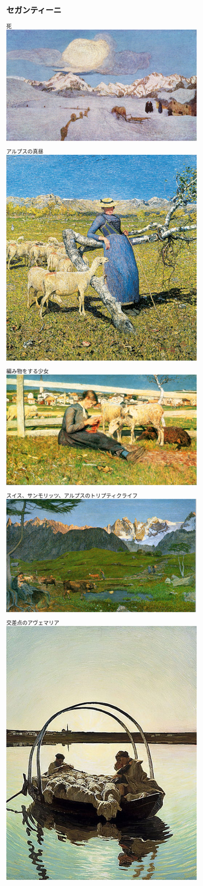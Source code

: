 ## セガンティーニ
死
![](./セガンティーニ-死.jpg)

アルプスの真昼
![](./セガンティーニ-アルプスの真昼.jpg)

編み物をする少女
![](./%E3%82%BB%E3%82%AC%E3%83%B3%E3%83%86%E3%82%A3%E3%83%BC%E3%83%8B-%E7%B7%A8%E3%81%BF%E7%89%A9%E3%82%92%E3%81%99%E3%82%8B%E5%B0%91%E5%A5%B3.jpg)

スイス、サンモリッツ、アルプスのトリプティクライフ
![](./%E3%82%BB%E3%82%AC%E3%83%B3%E3%83%86%E3%82%A3%E3%83%BC%E3%83%8B-%E3%82%B9%E3%82%A4%E3%82%B9%E3%80%81%E3%82%B5%E3%83%B3%E3%83%A2%E3%83%AA%E3%83%83%E3%83%84%E3%80%81%E3%82%A2%E3%83%AB%E3%83%97%E3%82%B9%E3%81%AE%E3%83%88%E3%83%AA%E3%83%97%E3%83%86%E3%82%A3%E3%82%AF%E3%83%A9%E3%82%A4%E3%83%95png)

交差点のアヴェマリア
![](./%E3%82%BB%E3%82%AC%E3%83%B3%E3%83%86%E3%82%A3%E3%83%BC%E3%83%8B-%E4%BA%A4%E5%B7%AE%E7%82%B9%E3%81%AE%E3%82%A2%E3%83%B4%E3%82%A7%E3%83%9E%E3%83%AA%E3%82%A2.jpg)
